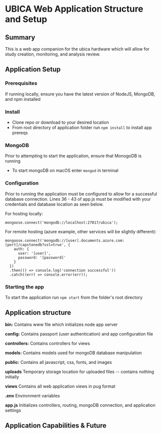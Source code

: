 # UBICA Web Application Structure and Setup

## Summary
This is a web app companion for the ubica hardware which will allow for study creation, monitoring, and analysis review.

## Application Setup 

### Prerequisites
 If running locally, ensure you have the latest version of NodeJS, MongoDB, and npm installed


### Install 
* Clone repo or download to your desired location
* From root directory of application folder run `npm install` to install app prereqs


### MongoDB
Prior to attempting to start the application, ensure that MonogoDB is running

* To start mongoDB on macOS enter `mongod` in terminal


### Configuration
Prior to running the application must be configured to allow for a successful database connection. Lines 36 - 43 of app.js must be modified with your credentials and database location as seen below.

For hosting locally:

`mongoose.connect('mongodb://localhost:27017/ubica');`

For remote hosting (azure example, other services will be slightly different):

```
mongoose.connect('mongodb://[user].documents.azure.com:[port]/capstonedb?ssl=true', {
    auth: {
      user: '[user]',
      password: '[password]'
    }
  })
  .then(() => console.log('connection successful'))
  .catch((err) => console.error(err));
```

### Starting the app
To start the application run `npm start` from the folder's root directory


## Application structure

**bin:** Contains www file which initializes node app server

**config:** Contains passport (user authentication) and app configuration file

**controllers:** Contains controllers for views

**models:** Contains models used for mongoDB database manipulation

**public:** Contains all javascript, css, fonts, and images

**uploads** Temporary storage location for uploaded files -- contains nothing initially

**views** Contains all web application views in pug format

**.env** Environment variables

**app.js** Initializes controllers, routing, mongoDB connection, and application settings



## Application Capabilities & Future 